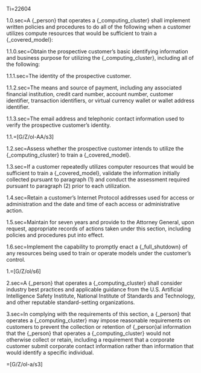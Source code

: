 Ti=22604

1.0.sec=A {_person} that operates a {_computing_cluster} shall implement written policies and procedures to do all of the following when a customer utilizes compute resources that would be sufficient to train a {_covered_model}:

1.1.0.sec=Obtain the prospective customer’s basic identifying information and business purpose for utilizing the {_computing_cluster}, including all of the following:

1.1.1.sec=The identity of the prospective customer.

1.1.2.sec=The means and source of payment, including any associated financial institution, credit card number, account number, customer identifier, transaction identifiers, or virtual currency wallet or wallet address identifier.

1.1.3.sec=The email address and telephonic contact information used to verify the prospective customer’s identity.

1.1.=[G/Z/ol-AA/s3]

1.2.sec=Assess whether the prospective customer intends to utilize the {_computing_cluster} to train a {_covered_model}.

1.3.sec=If a customer repeatedly utilizes computer resources that would be sufficient to train a {_covered_model}, validate the information initially collected pursuant to paragraph (1) and conduct the assessment required pursuant to paragraph (2) prior to each utilization.

1.4.sec=Retain a customer’s Internet Protocol addresses used for access or administration and the date and time of each access or administrative action.

1.5.sec=Maintain for seven years and provide to the Attorney General, upon request, appropriate records of actions taken under this section, including policies and procedures put into effect.

1.6.sec=Implement the capability to promptly enact a {_full_shutdown} of any resources being used to train or operate models under the customer’s control.

1.=[G/Z/ol/s6]

2.sec=A {_person} that operates a {_computing_cluster} shall consider industry best practices and applicable guidance from the U.S. Artificial Intelligence Safety Institute, National Institute of Standards and Technology, and other reputable standard-setting organizations.

3.sec=In complying with the requirements of this section, a {_person} that operates a {_computing_cluster} may impose reasonable requirements on customers to prevent the collection or retention of {_person}al information that the {_person} that operates a {_computing_cluster} would not otherwise collect or retain, including a requirement that a corporate customer submit corporate contact information rather than information that would identify a specific individual.

=[G/Z/ol-a/s3]
